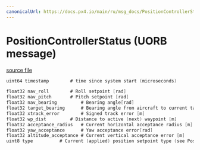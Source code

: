 ```yaml
---
canonicalUrl: https://docs.px4.io/main/ru/msg_docs/PositionControllerStatus
---
```


# PositionControllerStatus (UORB message)



[source file](https://github.com/PX4/PX4-Autopilot/blob/release/1.14/msg/PositionControllerStatus.msg)

```c
uint64 timestamp        # time since system start (microseconds)

float32 nav_roll        # Roll setpoint [rad]
float32 nav_pitch       # Pitch setpoint [rad]
float32 nav_bearing         # Bearing angle[rad]
float32 target_bearing      # Bearing angle from aircraft to current target [rad]
float32 xtrack_error        # Signed track error [m]
float32 wp_dist         # Distance to active (next) waypoint [m]
float32 acceptance_radius   # Current horizontal acceptance radius [m]
float32 yaw_acceptance      # Yaw acceptance error[rad]
float32 altitude_acceptance # Current vertical acceptance error [m]
uint8 type          # Current (applied) position setpoint type (see PositionSetpoint.msg)

```
